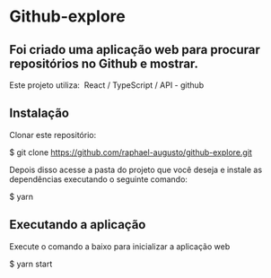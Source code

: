 # Github-explore

## Foi criado uma aplicação web  para procurar repositórios no Github e mostrar.

Este projeto utiliza:  React / TypeScript / API - github

## **Instalação**

Clonar este repositório:

$ git clone https://github.com/raphael-augusto/github-explore.git

Depois disso acesse a pasta do projeto que você deseja e instale as dependências executando o seguinte comando:

$ yarn 

## **Executando a aplicação**

Execute o comando a baixo para inicializar a aplicação web

$ yarn start

